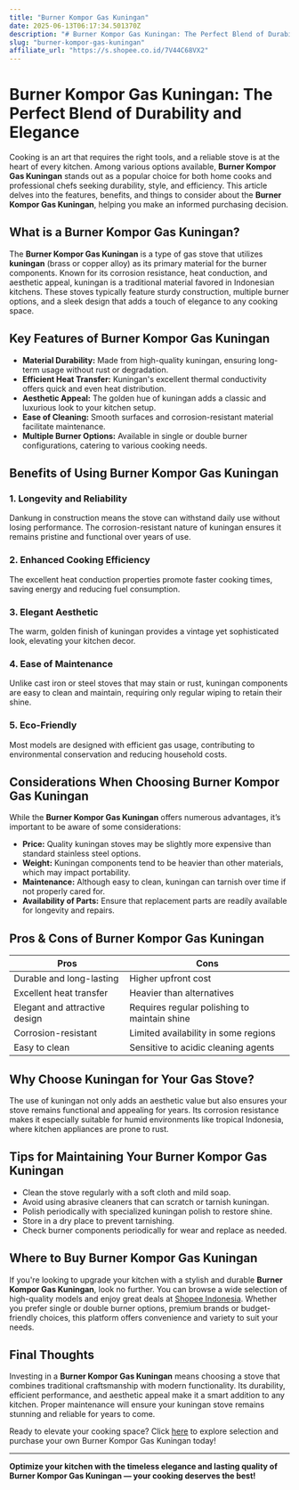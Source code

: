```yaml
---
title: "Burner Kompor Gas Kuningan"
date: 2025-06-13T06:17:34.501370Z
description: "# Burner Kompor Gas Kuningan: The Perfect Blend of Durability and Elegance..."
slug: "burner-kompor-gas-kuningan"
affiliate_url: "https://s.shopee.co.id/7V44C68VX2"
---
```

# Burner Kompor Gas Kuningan: The Perfect Blend of Durability and Elegance

Cooking is an art that requires the right tools, and a reliable stove is at the heart of every kitchen. Among various options available, **Burner Kompor Gas Kuningan** stands out as a popular choice for both home cooks and professional chefs seeking durability, style, and efficiency. This article delves into the features, benefits, and things to consider about the **Burner Kompor Gas Kuningan**, helping you make an informed purchasing decision.

## What is a Burner Kompor Gas Kuningan?

The **Burner Kompor Gas Kuningan** is a type of gas stove that utilizes **kuningan** (brass or copper alloy) as its primary material for the burner components. Known for its corrosion resistance, heat conduction, and aesthetic appeal, kuningan is a traditional material favored in Indonesian kitchens. These stoves typically feature sturdy construction, multiple burner options, and a sleek design that adds a touch of elegance to any cooking space.

## Key Features of Burner Kompor Gas Kuningan

- **Material Durability:** Made from high-quality kuningan, ensuring long-term usage without rust or degradation.
- **Efficient Heat Transfer:** Kuningan's excellent thermal conductivity offers quick and even heat distribution.
- **Aesthetic Appeal:** The golden hue of kuningan adds a classic and luxurious look to your kitchen setup.
- **Ease of Cleaning:** Smooth surfaces and corrosion-resistant material facilitate maintenance.
- **Multiple Burner Options:** Available in single or double burner configurations, catering to various cooking needs.

## Benefits of Using Burner Kompor Gas Kuningan

### 1. Longevity and Reliability

Dankung in construction means the stove can withstand daily use without losing performance. The corrosion-resistant nature of kuningan ensures it remains pristine and functional over years of use.

### 2. Enhanced Cooking Efficiency

The excellent heat conduction properties promote faster cooking times, saving energy and reducing fuel consumption.

### 3. Elegant Aesthetic

The warm, golden finish of kuningan provides a vintage yet sophisticated look, elevating your kitchen decor.

### 4. Ease of Maintenance

Unlike cast iron or steel stoves that may stain or rust, kuningan components are easy to clean and maintain, requiring only regular wiping to retain their shine.

### 5. Eco-Friendly

Most models are designed with efficient gas usage, contributing to environmental conservation and reducing household costs.

## Considerations When Choosing Burner Kompor Gas Kuningan

While the **Burner Kompor Gas Kuningan** offers numerous advantages, it’s important to be aware of some considerations:

- **Price:** Quality kuningan stoves may be slightly more expensive than standard stainless steel options.
- **Weight:** Kuningan components tend to be heavier than other materials, which may impact portability.
- **Maintenance:** Although easy to clean, kuningan can tarnish over time if not properly cared for.
- **Availability of Parts:** Ensure that replacement parts are readily available for longevity and repairs.

## Pros & Cons of Burner Kompor Gas Kuningan

| Pros | Cons |
| --- | --- |
| Durable and long-lasting | Higher upfront cost |
| Excellent heat transfer | Heavier than alternatives |
| Elegant and attractive design | Requires regular polishing to maintain shine |
| Corrosion-resistant | Limited availability in some regions |
| Easy to clean | Sensitive to acidic cleaning agents |

## Why Choose Kuningan for Your Gas Stove?

The use of kuningan not only adds an aesthetic value but also ensures your stove remains functional and appealing for years. Its corrosion resistance makes it especially suitable for humid environments like tropical Indonesia, where kitchen appliances are prone to rust.

## Tips for Maintaining Your Burner Kompor Gas Kuningan

- Clean the stove regularly with a soft cloth and mild soap.
- Avoid using abrasive cleaners that can scratch or tarnish kuningan.
- Polish periodically with specialized kuningan polish to restore shine.
- Store in a dry place to prevent tarnishing.
- Check burner components periodically for wear and replace as needed.

## Where to Buy Burner Kompor Gas Kuningan

If you're looking to upgrade your kitchen with a stylish and durable **Burner Kompor Gas Kuningan**, look no further. You can browse a wide selection of high-quality models and enjoy great deals at [Shopee Indonesia](https://s.shopee.co.id/7V44C68VX2). Whether you prefer single or double burner options, premium brands or budget-friendly choices, this platform offers convenience and variety to suit your needs.

## Final Thoughts

Investing in a **Burner Kompor Gas Kuningan** means choosing a stove that combines traditional craftsmanship with modern functionality. Its durability, efficient performance, and aesthetic appeal make it a smart addition to any kitchen. Proper maintenance will ensure your kuningan stove remains stunning and reliable for years to come.

Ready to elevate your cooking space? Click [here](https://s.shopee.co.id/7V44C68VX2) to explore selection and purchase your own Burner Kompor Gas Kuningan today!

---

**Optimize your kitchen with the timeless elegance and lasting quality of Burner Kompor Gas Kuningan — your cooking deserves the best!**